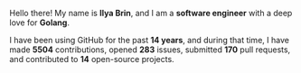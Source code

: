 Hello there! My name is **Ilya Brin**, and I am a **software engineer** with a deep love for **Golang**.

I have been using GitHub for the past **14 years**, and during that time, I have made **5504** contributions, opened **283** issues, submitted **170** pull requests, and contributed to **14** open-source projects.
